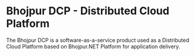 # Bhojpur DCP - Distributed Cloud Platform
The Bhojpur DCP is a software-as-a-service product used as a Distributed Cloud Platform based on Bhojpur.NET Platform for application delivery.
